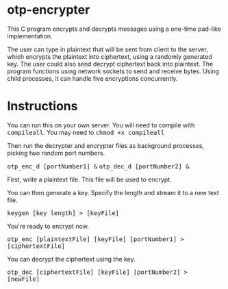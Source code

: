 # otp-encrypter
This C program encrypts and decrypts messages using a one-time pad-like implementation.

The user can type in plaintext that will be sent from client to the server, which encrypts the plaintext into ciphertext, using a randomly generated key. The user could also send decrypt ciphertext back into plaintext. The program functions using network sockets to send and receive bytes. Using child processes, it can handle five encryptions concurrently.

<h1>Instructions</h1>
You can run this on your own server. You will need to compile with <tt>compileall</tt>. You may need to <tt>chmod +x compileall</tt>

Then run the decrypter and encrypter files as background processes, picking two random port numbers.

<tt>otp_enc_d [portNumber1] &</tt>
<tt>otp_dec_d [portNumber2] &</tt>

First, write a plaintext file. This file will be used to encrypt.

You can then generate a key. Specify the length and stream it to a new text file.

<tt>keygen [key length] > [keyFile]</tt>

You're ready to encrypt now.

<tt>otp_enc [plaintextFile] [keyFile] [portNumber1] > [ciphertextFile]</tt>

You can decrypt the ciphertext using the key.

<tt>otp_dec [ciphertextFile] [keyFile] [portNumber2] > [newFile]</tt>
